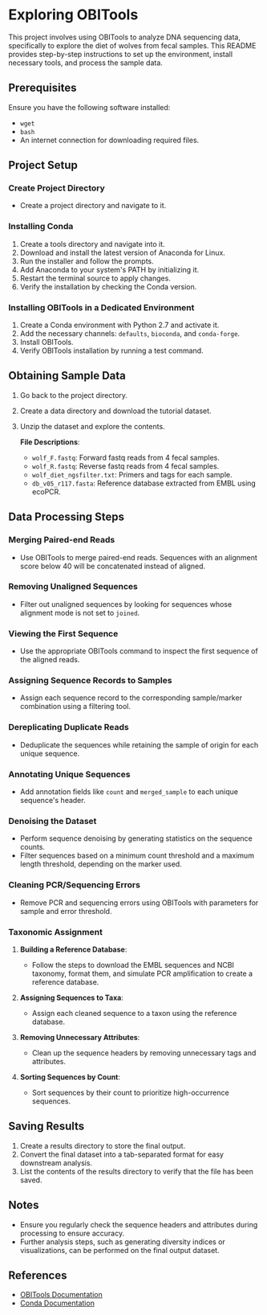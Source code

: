 # Exploring OBITools

This project involves using OBITools to analyze DNA sequencing data, specifically to explore the diet of wolves from fecal samples. This README provides step-by-step instructions to set up the environment, install necessary tools, and process the sample data.

## Prerequisites
Ensure you have the following software installed:
- `wget`
- `bash`
- An internet connection for downloading required files.

## Project Setup

### Create Project Directory
- Create a project directory and navigate to it.

### Installing Conda
1. Create a tools directory and navigate into it.
2. Download and install the latest version of Anaconda for Linux.
3. Run the installer and follow the prompts.
4. Add Anaconda to your system's PATH by initializing it.
5. Restart the terminal source to apply changes.
6. Verify the installation by checking the Conda version.

### Installing OBITools in a Dedicated Environment
1. Create a Conda environment with Python 2.7 and activate it.
2. Add the necessary channels: `defaults`, `bioconda`, and `conda-forge`.
3. Install OBITools.
4. Verify OBITools installation by running a test command.

## Obtaining Sample Data
1. Go back to the project directory.
2. Create a data directory and download the tutorial dataset.
3. Unzip the dataset and explore the contents.

    **File Descriptions**:
    - `wolf_F.fastq`: Forward fastq reads from 4 fecal samples.
    - `wolf_R.fastq`: Reverse fastq reads from 4 fecal samples.
    - `wolf_diet_ngsfilter.txt`: Primers and tags for each sample.
    - `db_v05_r117.fasta`: Reference database extracted from EMBL using ecoPCR.

## Data Processing Steps

### Merging Paired-end Reads
- Use OBITools to merge paired-end reads. Sequences with an alignment score below 40 will be concatenated instead of aligned.

### Removing Unaligned Sequences
- Filter out unaligned sequences by looking for sequences whose alignment mode is not set to `joined`.

### Viewing the First Sequence
- Use the appropriate OBITools command to inspect the first sequence of the aligned reads.

### Assigning Sequence Records to Samples
- Assign each sequence record to the corresponding sample/marker combination using a filtering tool.

### Dereplicating Duplicate Reads
- Deduplicate the sequences while retaining the sample of origin for each unique sequence.

### Annotating Unique Sequences
- Add annotation fields like `count` and `merged_sample` to each unique sequence's header.

### Denoising the Dataset
- Perform sequence denoising by generating statistics on the sequence counts.
- Filter sequences based on a minimum count threshold and a maximum length threshold, depending on the marker used.

### Cleaning PCR/Sequencing Errors
- Remove PCR and sequencing errors using OBITools with parameters for sample and error threshold.

### Taxonomic Assignment

1. **Building a Reference Database**:
   - Follow the steps to download the EMBL sequences and NCBI taxonomy, format them, and simulate PCR amplification to create a reference database.

2. **Assigning Sequences to Taxa**:
   - Assign each cleaned sequence to a taxon using the reference database.

3. **Removing Unnecessary Attributes**:
   - Clean up the sequence headers by removing unnecessary tags and attributes.

4. **Sorting Sequences by Count**:
   - Sort sequences by their count to prioritize high-occurrence sequences.

## Saving Results
1. Create a results directory to store the final output.
2. Convert the final dataset into a tab-separated format for easy downstream analysis.
3. List the contents of the results directory to verify that the file has been saved.

## Notes
- Ensure you regularly check the sequence headers and attributes during processing to ensure accuracy.
- Further analysis steps, such as generating diversity indices or visualizations, can be performed on the final output dataset.

## References
- [OBITools Documentation](https://pythonhosted.org/OBITools/)
- [Conda Documentation](https://docs.conda.io/projects/conda/en/latest/)
